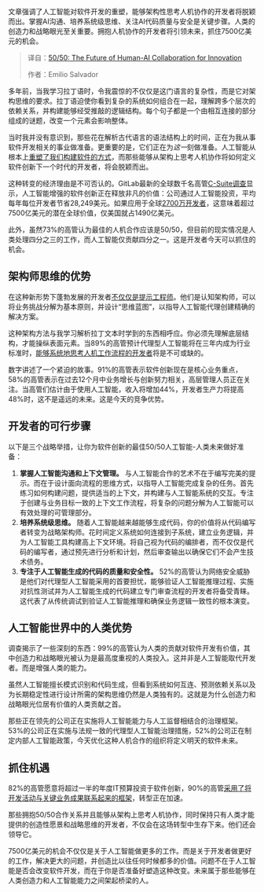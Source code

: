 <!--
title: 50/50：人机协作，驱动创新未来
cover: https://cdn.thenewstack.io/media/2025/07/124175d2-collaboration.jpg
summary: 文章强调了人工智能对软件开发的重塑，能够架构性思考人机协作的开发者将脱颖而出。掌握AI沟通、培养系统级思维、关注AI代码质量与安全是关键步骤。人类的创造力和战略眼光至关重要。拥抱人机协作的开发者将引领未来，抓住7500亿美元的机会。
-->

文章强调了人工智能对软件开发的重塑，能够架构性思考人机协作的开发者将脱颖而出。掌握AI沟通、培养系统级思维、关注AI代码质量与安全是关键步骤。人类的创造力和战略眼光至关重要。拥抱人机协作的开发者将引领未来，抓住7500亿美元的机会。

> 译自：[50/50: The Future of Human-AI Collaboration for Innovation](https://thenewstack.io/50-50-the-future-of-human-ai-collaboration-for-innovation/)
> 
> 作者：Emilio Salvador

多年前，当我学习拉丁语时，令我震惊的不仅仅是这门语言的复杂性，而是它对架构思维的要求。拉丁语迫使你看到复杂的系统如何组合在一起，理解跨多个层次的依赖关系，并构建能够经受推敲的逻辑结构。每个句子都是一个由相互连接的部分组成的谜题，改变一个元素会影响整体。

当时我并没有意识到，那些花在解析古代语言的语法结构上的时间，正在为我从事软件开发相关的事业做准备。更重要的是，它们正在为*这一*刻做准备。人工智能从根本上[重塑了我们构建软件的方式](https://thenewstack.io/how-ai-is-reshaping-the-software-development-life-cycle/)，而那些能够从架构上思考人机协作将如何定义软件创新下一个时代的开发者，将会脱颖而出。

这种转变的经济理由是不可否认的。GitLab最新的全球数千名高管[C-Suite调查](https://about.gitlab.com/software-innovation-report/)显示，人工智能增强的软件创新正在释放非凡的价值：公司通过人工智能投资，平均每年每位开发者节省28,249美元。如果应用于全球[2700万开发者](https://evansdata.com/press/viewRelease.php?pressID=365)，这意味着超过7500亿美元的潜在全球价值，仅美国就占1490亿美元。

此外，虽然73%的高管认为最佳的人机合作应该是50/50，但目前的现实情况是人类处理四分之三的工作，而人工智能仅贡献四分之一。这是开发者今天可以抓住的机会。

## **架构师思维的优势**

在这种新形势下蓬勃发展的开发者[不仅仅是提示工程师](https://thenewstack.io/ai-adoptions-critical-component-intentionality/)。他们是认知架构师，可以将业务挑战分解为基本原则，并设计“思维蓝图”，以指导人工智能代理创建精确的解决方案。

这种架构方法与我学习解析拉丁文本时学到的东西相呼应。你必须先理解底层结构，才能操纵表面元素。当89%的高管预计代理型人工智能将在三年内成为行业标准时，[能够系统地思考人机工作流程的开发者](https://thenewstack.io/prepare-developers-for-integrating-ai-into-their-workflows/)将是不可或缺的。

数字讲述了一个紧迫的故事。91%的高管表示软件创新现在是核心业务重点，58%的高管表示在过去12个月中业务增长与创新努力相关，高层管理人员正在关注。当高管们估计由于使用人工智能，收入将增加44%，开发者生产力将提高48%时，这不是遥远的未来。这是今天的竞争优势。

## **开发者的可行步骤**

以下是三个战略举措，让你为软件创新的最佳50/50人工智能-人类未来做好准备：

1. **掌握人工智能沟通和上下文管理。** 与人工智能合作的艺术不在于编写完美的提示。而在于设计面向流程的思维方式，以指导人工智能完成复杂的任务。首先练习如何构建问题，提供适当的上下文，并构建与人工智能系统的交互。专注于创建与业务目标一致的上下文工作流程，将复杂的问题分解为人工智能可以有效处理的可管理部分。
2. **培养系统级思维。** 随着人工智能越来越能够生成代码，你的价值将从代码编写者转变为战略架构师。花时间定义系统如何连接到子系统，建立业务逻辑，并为人工智能工具构建高上下文环境。将自己视为代码的编排者，而不仅仅是代码的编写者，通过预先进行分析和计划，然后审查输出以确保它们不会产生技术债务。
3. **专注于人工智能生成的代码的质量和安全性。** 52%的高管认为网络安全威胁是他们对代理型人工智能采用的首要担忧，能够验证人工智能推理过程、实施对抗性测试并为人工智能生成的代码建立专门审查流程的开发者将备受青睐。这代表了从传统调试到验证人工智能推理和确保业务逻辑一致性的根本演变。

## **人工智能世界中的人类优势**

调查揭示了一些深刻的东西：99%的高管认为人类的贡献对软件开发有价值，其中创造力和战略眼光被认为是最高度重视的人类投入。这并非是人工智能取代开发者。而是增强人类的能力。

虽然人工智能擅长模式识别和代码生成，但看到系统如何互连、预测依赖关系以及为长期稳定性进行设计所需的架构思维仍然是人类独有的。这就是为什么创造力和战略眼光位居有价值的人类贡献之首。

那些正在领先的公司正在实施将人工智能能力与人工监督相结合的治理框架。53%的公司正在实施与法规一致的代理型人工智能治理措施，52%的公司正在制定内部人工智能政策，今天优化这种人机合作的组织将定义明天的软件未来。

## **抓住机遇**

82%的高管愿意将超过一半的年度IT预算投资于软件创新，90%的高管[采用了将开发活动与关键业务成果联系起来的框架](https://thenewstack.io/accelerate-ai-adoption-7-strategies-for-developers/)，转型正在加速。

那些拥抱50/50合作关系并且能够从架构上思考人机协作，同时保持只有人类才能提供的创造性愿景和战略思维的开发者，不仅会在这场转型中生存下来。他们还会领导它。

7500亿美元的机会不仅仅是关于人工智能做更多的工作。而是关于开发者做更好的工作，解决更大的问题，并创造比以往任何时候都多的价值。问题不在于人工智能是否会改变软件开发，而在于你是否准备好塑造这种改变。未来属于那些能够在人类创造力和人工智能能力之间架起桥梁的人。